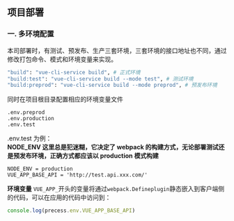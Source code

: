 ## 项目部署

### 一. 多环境配置
本司部署时，有测试、预发布、生产三套环境，三套环境的接口地址也不同，通过修改打包命令、模式和环境变量来实现。
```sh
"build": "vue-cli-service build", # 正式环境
"build:test": "vue-cli-service build --mode test", # 测试环境
"build:preprod": "vue-cli-service build --mode preprod", # 预发布环境
```
同时在项目根目录配置相应的环境变量文件
```
.env.preprod
.env.production
.env.test
```
.env.test 为例：  
**NODE_ENV 这里总是犯迷糊，它决定了 webpack 的构建方式，无论部署测试还是预发布环境，正确方式都应该以 production 模式构建**
```
NODE_ENV = production
VUE_APP_BASE_API = 'http://test.api.xxx.com/'
```
**环境变量**
`VUE_APP_`开头的变量将通过`webpack.Defineplugin`静态嵌入到客户端侧的代码，可以在应用的代码中访问到：
```js
console.log(precess.env.VUE_APP_BASE_API)
```

